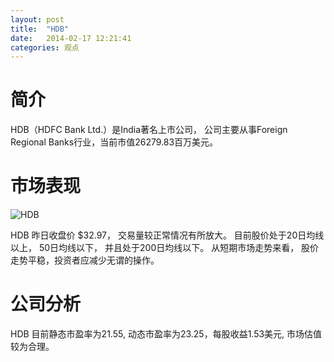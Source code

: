 ```yaml
---
layout: post
title:  "HDB"
date:   2014-02-17 12:21:41
categories: 观点
---
```


# 简介
HDB（HDFC Bank Ltd.）是India著名上市公司，
公司主要从事Foreign Regional Banks行业，当前市值26279.83百万美元。

# 市场表现

![HDB](http://finviz.com/chart.ashx?t=HDB&ty=c&ta=1&p=d&s=l)

HDB 昨日收盘价 $32.97，
交易量较正常情况有所放大。
目前股价处于20日均线以上，
50日均线以下，
并且处于200日均线以下。
从短期市场走势来看，
股价走势平稳，投资者应减少无谓的操作。

# 公司分析
HDB 目前静态市盈率为21.55, 动态市盈率为23.25，每股收益1.53美元,
市场估值较为合理。
